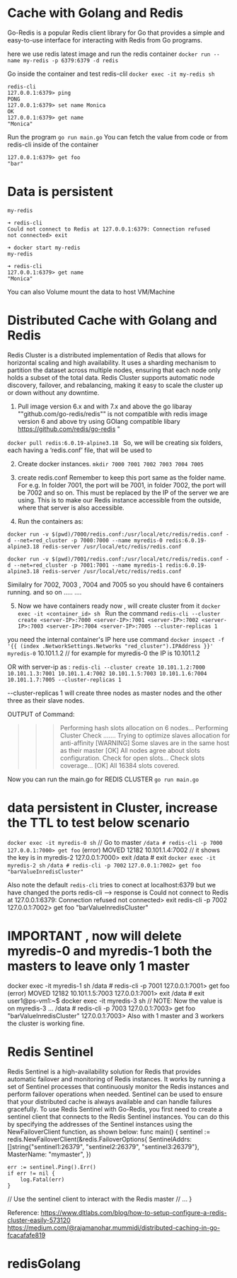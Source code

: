 # Cache with Golang and Redis
Go-Redis is a popular Redis client library for Go that provides a simple and easy-to-use interface for interacting with Redis from Go programs.

here we use redis latest image and run the redis container
```docker run --name my-redis -p 6379:6379 -d redis```

Go inside the container and test redis-clil
```docker exec -it my-redis sh```
```
redis-cli
127.0.0.1:6379> ping
PONG
127.0.0.1:6379> set name Monica
OK
127.0.0.1:6379> get name
"Monica"
```
Run the program
```go run main.go```
You can fetch the value from code or from redis-cli inside of the container
```redis-cli
127.0.0.1:6379> get foo
"bar"
```

# Data is persistent
```➜ docker stop my-redis
my-redis

➜ redis-cli
Could not connect to Redis at 127.0.0.1:6379: Connection refused
not connected> exit

➜ docker start my-redis
my-redis

➜ redis-cli
127.0.0.1:6379> get name
"Monica"
```
You can also Volume mount the data to host VM/Machine

# Distributed Cache with Golang and Redis

Redis Cluster is a distributed implementation of Redis that allows for horizontal scaling and high availability. It uses a sharding mechanism to partition the dataset across multiple nodes, ensuring that each node only holds a subset of the total data. Redis Cluster supports automatic node discovery, failover, and rebalancing, making it easy to scale the cluster up or down without any downtime.

1. Pull image version 6.x and with 7.x  and above the go libaray ""github.com/go-redis/redis"" is not compatible 
with redis image version 6 and above try using GOlang compatible libary https://github.com/redis/go-redis "

```docker pull redis:6.0.19-alpine3.18 ```
So, we will be creating six folders, each having a ‘redis.conf’ file, that will be used to 

2. Create docker instances.
```mkdir 7000 7001 7002 7003 7004 7005```

3. create redis.conf
Remember to keep this port same as the folder name. For e.g. In folder 7001, the port will be 7001, in folder 7002, the port will be 7002 and so on.
This <server-IP> must be replaced by the IP of the server we are using. This is to make our Redis instance accessible from the outside, where that server is also accessible.

4. Run the containers as:

```docker run -v $(pwd)/7000/redis.conf:/usr/local/etc/redis/redis.conf -d --net=red_cluster -p 7000:7000 --name myredis-0 redis:6.0.19-alpine3.18 redis-server /usr/local/etc/redis/redis.conf```

```docker run -v $(pwd)/7001/redis.conf:/usr/local/etc/redis/redis.conf -d --net=red_cluster -p 7001:7001 --name myredis-1 redis:6.0.19-alpine3.18 redis-server /usr/local/etc/redis/redis.conf```

Similalry for 7002, 7003 , 7004 and 7005 so you should have 6 containers running.
and so on .....
....

5. Now we have containers ready now , will create cluster from it
```docker exec -it <container_id> sh ```
Run the command
```redis-cli --cluster create <server-IP>:7000 <server-IP>:7001 <server-IP>:7002 <server-IP>:7003 <server-IP>:7004 <server-IP>:7005 --cluster-replicas 1```

you need the internal container's IP here use command
```docker inspect -f '{{ (index .NetworkSettings.Networks "red_cluster").IPAddress }}' myredis-0```
10.101.1.2 // for example for myredis-0 the IP is 10.101.1.2

OR with server-ip as :
```redis-cli --cluster create 10.101.1.2:7000 10.101.1.3:7001 10.101.1.4:7002 10.101.1.5:7003 10.101.1.6:7004 10.101.1.7:7005 --cluster-replicas 1```

--cluster-replicas 1 will create three nodes as master nodes and the other three as their slave nodes.

OUTPUT of Command:
>>> Performing hash slots allocation on 6 nodes...
>>> Performing Cluster Check
.......
>>> Trying to optimize slaves allocation for anti-affinity
[WARNING] Some slaves are in the same host as their master
[OK] All nodes agree about slots configuration.
>>> Check for open slots...
>>> Check slots coverage...
[OK] All 16384 slots covered.

Now you can run the main.go for REDIS CLUSTER
```go run main.go```

# data persistent in Cluster, increase the TTL to test below scenario
```docker exec -it myredis-0 sh``` // Go to master
```/data # redis-cli -p 7000```
```127.0.0.1:7000> get foo```
(error) MOVED 12182 10.101.1.4:7002 // it shows the key is in myredis-2
127.0.0.1:7000> exit
/data # exit 
```docker exec -it myredis-2 sh```
```/data # redis-cli -p 7002```
```127.0.0.1:7002> get foo```
```"barValueInredisCluster"```

Also note the default ```redis-cli``` tries to conect at localhost:6379 but we have changed the ports
redis-cli --> response is Could not connect to Redis at 127.0.0.1:6379: Connection refused
not connected> exit
redis-cli -p 7002
127.0.0.1:7002> get foo
"barValueInredisCluster"

# IMPORTANT , now will delete myredis-0 and myredis-1 both the masters to leave only 1 master
docker exec -it myredis-1 sh
/data # redis-cli -p 7001
127.0.0.1:7001> get foo
(error) MOVED 12182 10.101.1.5:7003
127.0.0.1:7001> exit
/data # exit
user1@ps-vm1:~$ docker exec -it myredis-3 sh // NOTE: Now the value is on myredis-3 ...
/data # redis-cli -p 7003
127.0.0.1:7003> get foo
"barValueInredisCluster"
127.0.0.1:7003> 
Also with 1 master and 3 workers the cluster is working fine.

# Redis Sentinel 

Redis Sentinel is a high-availability solution for Redis that provides automatic failover and monitoring of Redis instances. It works by running a set of Sentinel processes that continuously monitor the Redis instances and perform failover operations when needed. Sentinel can be used to ensure that your distributed cache is always available and can handle failures gracefully.
To use Redis Sentinel with Go-Redis, you first need to create a sentinel client that connects to the Redis Sentinel instances. You can do this by specifying the addresses of the Sentinel instances using the NewFailoverClient function, as shown below:
func main() {
    sentinel := redis.NewFailoverClient(&redis.FailoverOptions{
        SentinelAddrs: []string{"sentinel1:26379", "sentinel2:26379", "sentinel3:26379"},
        MasterName:    "mymaster",
    })

    err := sentinel.Ping().Err()
    if err != nil {
        log.Fatal(err)
    }
// Use the sentinel client to interact with the Redis master
// ...
}

Reference:
https://www.dltlabs.com/blog/how-to-setup-configure-a-redis-cluster-easily-573120
https://medium.com/@rajamanohar.mummidi/distributed-caching-in-go-fcacafafe819
# redisGolang

